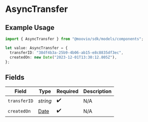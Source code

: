 # AsyncTransfer

## Example Usage

```typescript
import { AsyncTransfer } from "@moovio/sdk/models/components";

let value: AsyncTransfer = {
  transferID: "38df4b3a-25b9-4b06-ab15-e8c8835df3ec",
  createdOn: new Date("2023-12-01T13:30:12.805Z"),
};
```

## Fields

| Field                                                                                         | Type                                                                                          | Required                                                                                      | Description                                                                                   |
| --------------------------------------------------------------------------------------------- | --------------------------------------------------------------------------------------------- | --------------------------------------------------------------------------------------------- | --------------------------------------------------------------------------------------------- |
| `transferID`                                                                                  | *string*                                                                                      | :heavy_check_mark:                                                                            | N/A                                                                                           |
| `createdOn`                                                                                   | [Date](https://developer.mozilla.org/en-US/docs/Web/JavaScript/Reference/Global_Objects/Date) | :heavy_check_mark:                                                                            | N/A                                                                                           |